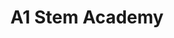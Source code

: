 ---
image: /assets/A1.jpg
title: A1 Stem Academy
summary: Specialize in Math, Physics, SAT/PSAT prep, Biology, or Chemistry, our goal is to help you achieve high scores and a deep understanding of the subject matter.
email: 
phone: 908-940-1855
address: 

rank: 1
---